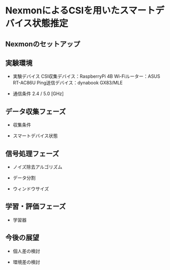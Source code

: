 # NexmonによるCSIを用いたスマートデバイス状態推定

## Nexmonのセットアップ

## 実験環境
- 実験デバイス
  CSI収集デバイス：RaspberryPi 4B
  Wi-Fiルーター：ASUS RT-AC86U
  Ping送信デバイス：dynabook GX83/MLE
  
- 通信条件
  2.4 / 5.0 [GHz]
  
## データ収集フェーズ
- 収集条件
  
- スマートデバイス状態
  
## 信号処理フェーズ
- ノイズ除去アルゴリズム
  
- データ分割

- ウィンドウサイズ
  
## 学習・評価フェーズ
- 学習器
  

## 今後の展望
- 個人差の検討
  
- 環境差の検討
  

